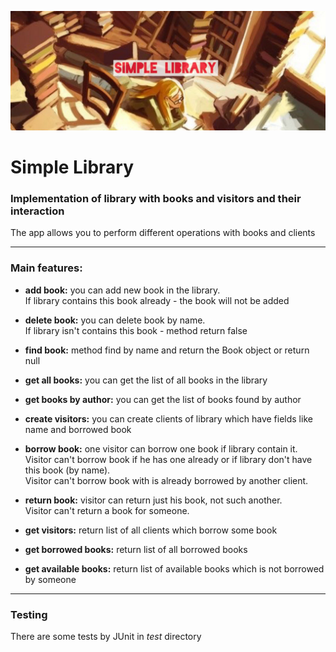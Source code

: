
<p align="center">
<img src="resources/Main.jpg" alt="drawing"/>
</p>

# Simple Library
### Implementation of library with books and visitors and their interaction

The app allows you to perform different operations with books and clients

____
### Main features:

- **add book:** you can add new book in the library.<br>
If library contains this book already - the book will not be added


- **delete book:** you can delete book by name. <br>
If library isn't contains this book - method return false


- **find book:** method find by name and return the Book object or return null


- **get all books:** you can get the list of all books in the library


- **get books by author:** you can get the list of books found by author


- **create visitors:** you can create clients of library which have fields like name and borrowed book


- **borrow book:** one visitor can borrow one book if library contain it.<br>
Visitor can't borrow book if he has one already or if library don't have this book (by name).<br>
Visitor can't borrow book with is already borrowed by another client.


- **return book:** visitor can return just his book, not such another.<br>
Visitor can't return a book for someone.


- **get visitors:** return list of all clients which borrow some book


- **get borrowed books:** return list of all borrowed books


- **get available books:** return list of available books which is not borrowed by someone

____
### Testing
There are some tests by JUnit in *test* directory